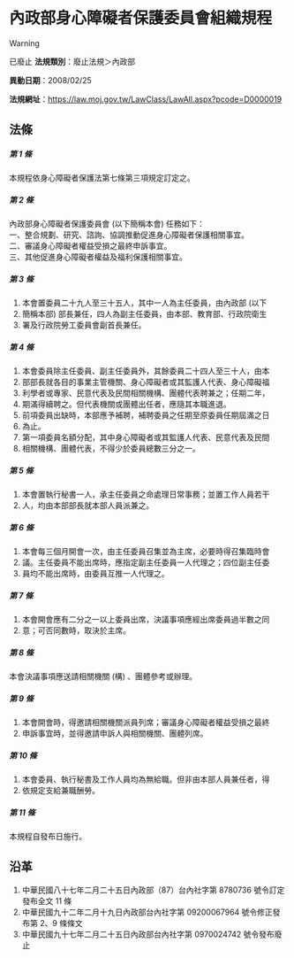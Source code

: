 # 內政部身心障礙者保護委員會組織規程


> [!WARNING]
> 已廢止
**法規類別**：廢止法規＞內政部

**異動日期**：2008/02/25  

**法規網址**：https://law.moj.gov.tw/LawClass/LawAll.aspx?pcode=D0000019



## 法條
##### 第 1 條
本規程依身心障礙者保護法第七條第三項規定訂定之。

##### 第 2 條
內政部身心障礙者保護委員會 (以下簡稱本會) 任務如下：  
一、整合規劃、研究、諮詢、協調推動促進身心障礙者保護相關事宜。  
二、審議身心障礙者權益受損之最終申訴事宜。  
三、其他促進身心障礙者權益及福利保護相關事宜。

##### 第 3 條
1. 本會置委員二十九人至三十五人，其中一人為主任委員，由內政部 (以下
1. 簡稱本部) 部長兼任，四人為副主任委員，由本部、教育部、行政院衛生
1. 署及行政院勞工委員會副首長兼任。

##### 第 4 條
1. 本會委員除主任委員、副主任委員外，其餘委員二十四人至三十人，由本
1. 部部長就各目的事業主管機關、身心障礙者或其監護人代表、身心障礙福
1. 利學者或專家、民意代表及民間相關機構、團體代表聘兼之；任期二年，
1. 期滿得續聘之。但代表機關或團體出任者，應隨其本職進退。
1. 前項委員出缺時，本部應予補聘，補聘委員之任期至原委員任期屆滿之日
1. 為止。
1. 第一項委員名額分配，其中身心障礙者或其監護人代表、民意代表及民間
1. 相關機構、團體代表，不得少於委員總數三分之一。

##### 第 5 條
1. 本會置執行秘書一人，承主任委員之命處理日常事務；並置工作人員若干
1. 人，均由本部部長就本部人員派兼之。

##### 第 6 條
1. 本會每三個月開會一次，由主任委員召集並為主席，必要時得召集臨時會
1. 議。主任委員不能出席時，應指定副主任委員一人代理之；四位副主任委
1. 員均不能出席時，由委員互推一人代理之。

##### 第 7 條
1. 本會開會應有二分之一以上委員出席，決議事項應經出席委員過半數之同
1. 意；可否同數時，取決於主席。

##### 第 8 條
本會決議事項應送請相關機關 (構) 、團體參考或辦理。

##### 第 9 條
1. 本會開會時，得邀請相關機關派員列席；審議身心障礙者權益受損之最終
1. 申訴事宜時，並得邀請申訴人與相關機關、團體列席。

##### 第 10 條
1. 本會委員、執行秘書及工作人員均為無給職。但非由本部人員兼任者，得
1. 依規定支給兼職酬勞。

##### 第 11 條
本規程自發布日施行。

## 沿革
1. 中華民國八十七年二月二十五日內政部（87）台內社字第 8780736  號令訂定發布全文 11 條
1. 中華民國九十二年二月十九日內政部台內社字第 09200067964  號令修正發布第 2、9 條條文
1. 中華民國九十七年二月二十五日內政部台內社字第 0970024742 號令發布廢止                                                        
